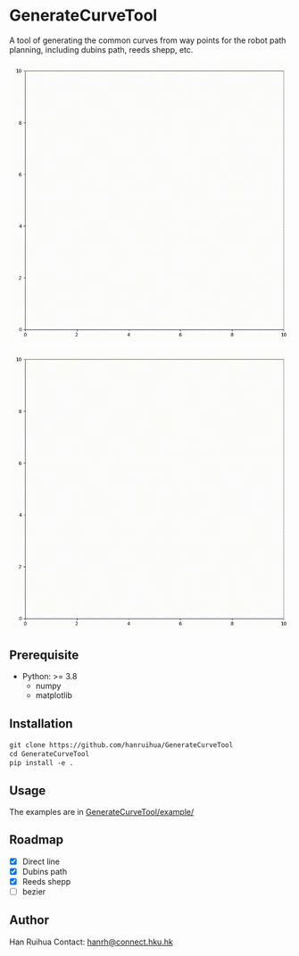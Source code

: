 # GenerateCurveTool

A tool of generating the common curves from way points for the robot path planning, including dubins path, reeds shepp, etc.

![](example/gif/dubins.gif)

![](example/gif/reeds_shepp.gif)


## Prerequisite

- Python: >= 3.8
    - numpy  
    - matplotlib 

## Installation

```
git clone https://github.com/hanruihua/GenerateCurveTool  
cd GenerateCurveTool  
pip install -e . 
```

## Usage 

The examples are in [GenerateCurveTool/example/](https://github.com/hanruihua/GenerateCurveTool/tree/main/example)

## Roadmap

- [x] Direct line
- [x] Dubins path
- [x] Reeds shepp
- [ ] bezier 

## Author

Han Ruihua
Contact: hanrh@connect.hku.hk

